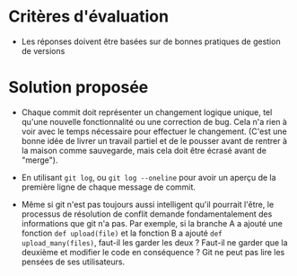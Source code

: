 # Critères d'évaluation

- Les réponses doivent être basées sur de bonnes pratiques de gestion de versions


# Solution proposée

- Chaque commit doit représenter un changement logique unique, tel qu'une nouvelle fonctionnalité ou une correction de bug. Cela n'a rien à voir avec le temps nécessaire pour effectuer le changement.
  (C'est une bonne idée de livrer un travail partiel et de le pousser avant de rentrer à la maison comme sauvegarde, mais cela doit être écrasé avant de "merge").

- En utilisant `git log`, ou `git log --oneline` pour avoir un aperçu de la première ligne de chaque message de commit.

- Même si git n'est pas toujours aussi intelligent qu'il pourrait l'être, le processus de résolution de conflit demande fondamentalement des informations que git n'a pas.
  Par exemple, si la branche A a ajouté une fonction `def upload(file)` et la fonction B a ajouté `def upload_many(files)`, faut-il les garder les deux ?
  Faut-il ne garder que la deuxième et modifier le code en conséquence ? Git ne peut pas lire les pensées de ses utilisateurs.
